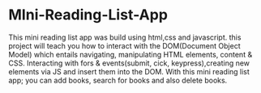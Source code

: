 # MIni-Reading-List-App
This mini reading list app was build using html,css and javascript. this project will teach you how to interact with the DOM(Document Object Model) which entails navigating, manipulating HTML elements, content & CSS.
Interacting with fors & events(submit, cick, keypress),creating new elements via JS and insert them into the DOM. With this mini reading list app; you can add books, search for books and also delete books.
